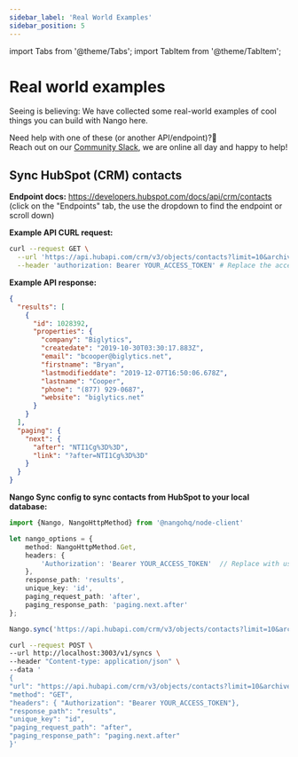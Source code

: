 ```yaml
---
sidebar_label: 'Real World Examples'
sidebar_position: 5
---
```

import Tabs from '@theme/Tabs';
import TabItem from '@theme/TabItem';

# Real world examples

Seeing is believing: We have collected some real-world examples of cool things you can build with Nango here.

Need help with one of these (or another API/endpoint)?🤔  
Reach out on our [Community Slack](https://nango.dev/slack), we are online all day and happy to help!

## Sync HubSpot (CRM) contacts

**Endpoint docs:** https://developers.hubspot.com/docs/api/crm/contacts  
(click on the "Endpoints" tab, the use the dropdown to find the endpoint or scroll down)

**Example API CURL request:**
```bash
curl --request GET \
  --url 'https://api.hubapi.com/crm/v3/objects/contacts?limit=10&archived=false' \
  --header 'authorization: Bearer YOUR_ACCESS_TOKEN' # Replace the access token with your HubSpot access token
```

**Example API response:**
```json
{
  "results": [
    {
      "id": 1028392,
      "properties": {
        "company": "Biglytics",
        "createdate": "2019-10-30T03:30:17.883Z",
        "email": "bcooper@biglytics.net",
        "firstname": "Bryan",
        "lastmodifieddate": "2019-12-07T16:50:06.678Z",
        "lastname": "Cooper",
        "phone": "(877) 929-0687",
        "website": "biglytics.net"
      }
    }
  ],
  "paging": {
    "next": {
      "after": "NTI1Cg%3D%3D",
      "link": "?after=NTI1Cg%3D%3D"
    }
  }
}
```

**Nango Sync config to sync contacts from HubSpot to your local database:**
<Tabs groupId="programming-language">
  <TabItem value="node" label="Node SDK">

```ts
import {Nango, NangoHttpMethod} from '@nangohq/node-client'

let nango_options = {
    method: NangoHttpMethod.Get,
    headers: {
        'Authorization': 'Bearer YOUR_ACCESS_TOKEN'  // Replace with user's access token
    },
    response_path: 'results',
    unique_key: 'id',
    paging_request_path: 'after',
    paging_response_path: 'paging.next.after'
};

Nango.sync('https://api.hubapi.com/crm/v3/objects/contacts?limit=10&archived=false', nango_options);
```
  </TabItem>
  <TabItem value="curl" label="REST API (curl)">

  ```bash
  curl --request POST \
--url http://localhost:3003/v1/syncs \
 --header "Content-type: application/json" \
 --data '
 {
"url": "https://api.hubapi.com/crm/v3/objects/contacts?limit=10&archived=false",
"method": "GET",
"headers": { "Authorization": "Bearer YOUR_ACCESS_TOKEN"},
"response_path": "results",
"unique_key": "id",
"paging_request_path": "after",
"paging_response_path": "paging.next.after"
}'
  ```
  </TabItem>
</Tabs>
